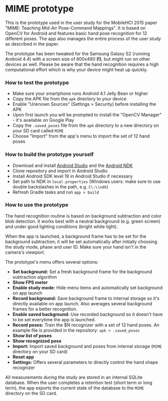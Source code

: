 # MIME prototype #

This is the prototype used in the user study for the MobileHCI 2015 paper "MIME: Teaching Mid-Air Pose-Command Mappings". It is based on OpenCV for Android and features basic hand pose recognition for 12 different poses. The app also manages the entire process of the user study as described in the paper.

The prototype has been tweaked for the Samsung Galaxy S2 (running Android 4.4) with a screen size of 800x480 **(!)**, but might run on other devices as well. Please be aware that the hand recognition requires a high computational effort which is why your device might heat up quickly.


### How to test the prototype ###

- Make sure your smartphone runs Android 4.1 Jelly Bean or higher
- Copy the APK file from the ``apk`` directory to your device
- Enable "Unknown Sources" (Settings > Security) before installing the APK
- Upon first launch you will be prompted to install the "OpenCV Manager" - it's available on Google Play
- Copy the ``.saved_poses`` file from the ``apk`` directory to a new directory on your SD card called ``MIME``
- Choose "Import" from the app's menu to import the set of 12 hand poses


### How to build the prototype yourself ###

- Download and install [Android Studio](https://developer.android.com/sdk/index.html) and the [Android NDK](https://developer.android.com/tools/sdk/ndk/index.html)
- Clone repository and import in Android Studio
- Install Android SDK level 19 in Android Studio if necessary
- Set path to NDK in ``local.properties`` (Windows users: make sure to use double backslashes in the path, e.g. ``C\:\\ndk``)
- Refresh Gradle tasks and run ``app > build``


### How to use the prototype ###

The hand recognition routine is based on background subtraction and color blob detection. It works best with a neutral background (e.g. green screen) and under good lighting conditions (bright white light).

When the app is launched, a background frame has to be set for the background subtraction; it will be set automatically after initially choosing the study mode, phase and user ID. Make sure your hand isn't in the camera's viewport.

The prototype's menu offers several options:

- **Set background:** Set a fresh background frame for the background subtraction algorithm
- **Show FPS meter** 
- **Enable study mode:** Hide menu items and automatically set background on app launch
- **Record background:** Save background frame to internal storage so it's directly available on app launch. Also averages several background frames for a better recognition.
- **Enable saved background:** Use recorded background so it doesn't have to be set everytime the app is launched.
- **Record poses:** Train the $N recognizer with a set of 12 hand poses. An example file is provided in the repository: ``apk > .saved_poses``
- **Show list of poses**
- **Show recognized pose**
- **Import:** Import saved background and poses from internal storage (``MIME`` directory on your SD card)
- **Reset app**
- **Settings:** Offers several parameters to directly control the hand shape recognizer

All measurements during the study are stored in an internal SQLite database. When the user completes a retention test (short term or long term), the app exports the current state of the database to the ``MIME`` directory on the SD card.